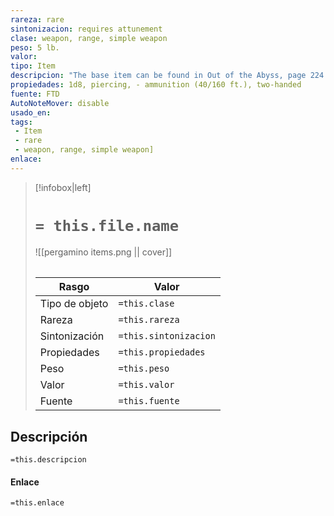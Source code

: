 ```yaml
---
rareza: rare
sintonizacion: requires attunement
clase: weapon, range, simple weapon
peso: 5 lb.
valor: 
tipo: Item
descripcion: "The base item can be found in Out of the Abyss, page 224.The limb tips of this magic bow are shaped like a dragon&#x27;s wings, and the weapon is infused with the essence of a chromatic, gem, or metallic dragon&#x27;s breath. When you hit with an attack roll using this magic bow, the target takes an extra 1d6 damage of the same type as the breath infused in the bow—acid, cold, fire, force, lightning, necrotic, poison, psychic, radiant, or thunder.If you load no ammunition in the weapon, it produces its own, automatically creating one piece of magic ammunition when you pull back the string. The ammunition created by the bow vanishes the instant after it hits or misses a target.This crossbow is fitted with a cartridge that can hold up to six crossbow bolts. It automatically reloads after firing until the cartridge runs out of ammunition. Reloading the cartridge takes an action. Range. A weapon that can be used to make a ranged attack has a range shown in parentheses after the ammunition or thrown property. The range lists two numbers. The first is the weapon&#x27;s normal range in feet, and the second indicates the weapon&#x27;s maximum range. When attacking a target beyond normal range, you have disadvantage on the attack roll. You can&#x27;t attack a target beyond the weapon&#x27;s long range. Ammunition. You can use a weapon that has the ammunition property to make a ranged attack only if you have ammunition to fire from the weapon. Each time you attack with the weapon, you expend one piece of ammunition. Drawing the ammunition from a quiver, case, or other container is part of the attack. Loading a one-handed weapon requires a free hand. At the end of the battle, you can recover half your expended ammunition by taking a minute to search the battlefield.If you use a weapon that has the ammunition property to make a melee attack, you treat the weapon as an improvised weapon. A sling must be loaded to deal any damage when used in this way. Two-Handed. This weapon requires two hands to use. This property is relevant only when you attack with the weapon, not when you simply hold it."
propiedades: 1d8, piercing, - ammunition (40/160 ft.), two-handed
fuente: FTD
AutoNoteMover: disable
usado_en:  
tags: 
 - Item
 - rare
 - weapon, range, simple weapon]
enlace: 
---
```


> [!infobox|left]
>  # `= this.file.name`
> ![[pergamino items.png || cover]]
> ######   
> |Rasgo | Valor |
> | --- | --- |
> | Tipo de objeto| `=this.clase`|
>  | Rareza| `=this.rareza`|
> | Sintonización | `=this.sintonizacion` |
> | Propiedades | `=this.propiedades` |
>  | Peso | `=this.peso` |
> | Valor | `=this.valor` |
> | Fuente | `=this.fuente` |


## Descripción
`=this.descripcion`

#### Enlace
`=this.enlace`